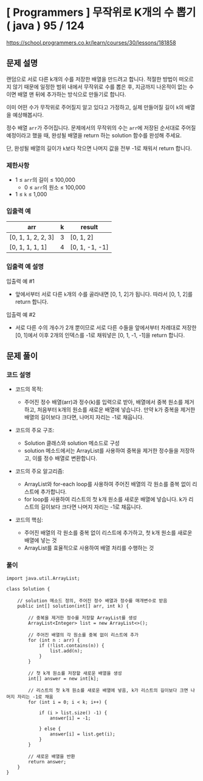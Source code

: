 # [ Programmers ] 무작위로 K개의 수 뽑기 ( java ) 95 / 124
https://school.programmers.co.kr/learn/courses/30/lessons/181858

## 문제 설명

랜덤으로 서로 다른 k개의 수를 저장한 배열을 만드려고 합니다. 적절한 방법이 떠오르지 않기 때문에 일정한 범위 내에서 무작위로 수를 뽑은 후, 지금까지 나온적이 없는 수이면 배열 맨 뒤에 추가하는 방식으로 만들기로 합니다.

이미 어떤 수가 무작위로 주어질지 알고 있다고 가정하고, 실제 만들어질 길이 `k`의 배열을 예상해봅시다.

정수 배열 `arr`가 주어집니다. 문제에서의 무작위의 수는 `arr`에 저장된 순서대로 주어질 예정이라고 했을 때, 완성될 배열을 return 하는 solution 함수를 완성해 주세요.

단, 완성될 배열의 길이가 `k`보다 작으면 나머지 값을 전부 -1로 채워서 return 합니다.


### 제한사항

- 1 ≤ `arr`의 길이 ≤ 100,000
    - 0 ≤ `arr`의 원소 ≤ 100,000
- 1 ≤ `k` ≤ 1,000


### 입출력 예

|arr|k|result|
|---|---|---|
|[0, 1, 1, 2, 2, 3]|3|[0, 1, 2]|
|[0, 1, 1, 1, 1]|4|[0, 1, -1, -1]|


### 입출력 예 설명

입출력 예 #1

- 앞에서부터 서로 다른 `k`개의 수를 골라내면 [0, 1, 2]가 됩니다. 따라서 [0, 1, 2]를 return 합니다.

입출력 예 #2

- 서로 다른 수의 개수가 2개 뿐이므로 서로 다른 수들을 앞에서부터 차례대로 저장한 [0, 1]에서 이후 2개의 인덱스를 -1로 채워넣은 [0, 1, -1, -1]을 return 합니다.

## 문제 풀이
### 코드 설명
- 코드의 목적:
    
    - 주어진 정수 배열(arr)과 정수(k)를 입력으로 받아, 배열에서 중복 원소를 제거하고, 처음부터 k개의 원소를 새로운 배열에 넣습니다. 만약 k가 중복을 제거한 배열의 길이보다 크다면, 나머지 자리는 -1로 채웁니다.
- 코드의 주요 구조:
    
    - Solution 클래스와 solution 메소드로 구성
    - solution 메소드에서는 ArrayList를 사용하여 중복을 제거한 정수들을 저장하고, 이를 정수 배열로 변환합니다.
- 코드의 주요 알고리즘:
    
    - ArrayList와 for-each loop를 사용하여 주어진 배열의 각 원소를 중복 없이 리스트에 추가합니다.
    - for loop를 사용하여 리스트의 첫 k개 원소를 새로운 배열에 넣습니다. k가 리스트의 길이보다 크다면 나머지 자리는 -1로 채웁니다.
- 코드의 핵심:
    
    - 주어진 배열의 각 원소를 중복 없이 리스트에 추가하고, 첫 k개 원소를 새로운 배열에 넣는 것
    - ArrayList를 효율적으로 사용하여 배열 처리를 수행하는 것

### 풀이
```
import java.util.ArrayList;

class Solution {

    // solution 메소드 정의, 주어진 정수 배열과 정수를 매개변수로 받음
    public int[] solution(int[] arr, int k) {
        
        // 중복을 제거한 정수를 저장할 ArrayList를 생성
        ArrayList<Integer> list = new ArrayList<>();

        // 주어진 배열의 각 원소를 중복 없이 리스트에 추가
        for (int n : arr) {
            if (!list.contains(n)) {
                list.add(n);
            }
        }
        
        // 첫 k개 원소를 저장할 새로운 배열을 생성
        int[] answer = new int[k];

        // 리스트의 첫 k개 원소를 새로운 배열에 넣음, k가 리스트의 길이보다 크면 나머지 자리는 -1로 채움
        for (int i = 0; i < k; i++) {
            
            if (i > list.size() -1) {
                answer[i] = -1;
                
            } else {
                answer[i] = list.get(i);
            }
        }

        // 새로운 배열을 반환
        return answer;
    }
}
```


